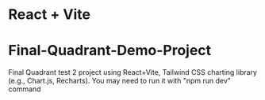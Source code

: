 # React + Vite
# Final-Quadrant-Demo-Project
Final Quadrant test 2 project using React+Vite, Tailwind CSS charting library (e.g., Chart.js, Recharts).
You may need to run it with "npm run dev" command
